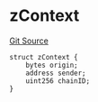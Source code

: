 # zContext
[Git Source](https://github.com/zeta-chain/protocol-contracts/blob/0f5a289f3179440ee2e4f23b1aa3613d2e644a78/contracts/zevm/interfaces/UniversalContract.sol)


```solidity
struct zContext {
    bytes origin;
    address sender;
    uint256 chainID;
}
```

